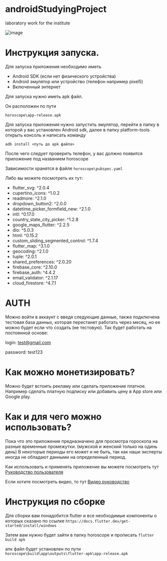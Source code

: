 # androidStudyingProject
laboratory work for the institute

![image](https://github.com/tim8842/androidStudyingProject/assets/79981959/4ecab7fc-7862-42e4-83fe-62f31367fa80)

# Инструкция запуска.

Для запуска приложения необходимо иметь

- Android SDK (если нет физического устройства)
- Android эмулятор или устройство (телефон например pixel5)
- Включенный энтернет

Для запуска нужно иметь apk файл.

Он расположен по пути

```horoscope\app-release.apk```

Для запуска приложения нужно запустить эмулятор, перейти в папку в которой у вас установлен Android sdk, далее в папку platform-tools открыть консоль и написать команду
```
adb install <путь до apk файла>
```

После чего следует проверить телефон, у вас должно появится приложение под названием horoscope

Зависимости хранятся в файле 
```horoscope\pubspec.yaml```

Либо вы можете посмотреть их тут:


  - flutter_svg: ^2.0.4
  - cupertino_icons: ^1.0.2
  - readmore: ^2.1.0
  - dropdown_button2: ^2.0.0
  - datetime_picker_formfield_new: ^2.1.0
  - intl: ^0.17.0
  - country_state_city_picker: ^1.2.8
  - google_maps_flutter: ^2.2.5
  - dio: ^5.0.3
  - html: ^0.15.2
  - custom_sliding_segmented_control: ^1.7.4
  - flutter_map: ^3.1.0
  - geocoding: ^2.1.0
  - tuple: ^2.0.1
  - shared_preferences: ^2.0.20
  - firebase_core: ^2.10.0
  - firebase_auth: ^4.4.2
  - email_validator: ^2.1.17
  - cloud_firestore: ^4.7.1

# AUTH
Можно войти в аккаунт с введя следующие данные, также подключена тестовая база данных, которая перестанет работать через месяц, но ее можно будет если что создать (не тестовую). Так будет работать на постоянной основе:

login: test@gmail.com

password: test123

# Как можно монетизировать?

Можно будет встоить рекламу или сделать приложение платное. Например сделать платную подписку или добавить цену в App store или Google play.

# Как и для чего можно использовать?

Пока что это приложение предназначено для просмотра гороскопа на разные временные промежутки. (мужской и женский только на одинь день)
В некоторые периоды его может и не быть, так как наши эксперты иногда не обладают данными на определенный период.

Как использовать и применять приложение вы можете посмотреть тут
[Руководство пользователя](https://github.com/tim8842/androidStudyingProject/blob/main/USERGUIDE.md)

Если хотите посмотреть видео, то тут
[Видео руководство](https://disk.yandex.ru/i/Bf96y4suPOwqJQ)


# Инструкция по сборке

Для сборки вам понадобится flutter и все необходимые компоненты о которых сказано по ссылке
``` https://docs.flutter.dev/get-started/install/windows ```

Затем вам нужно будет зайти в папку horoscope и прописать
``` flutter build apk ```

апк файл будет установлен по пути
```horoscope\build\app\outputs\flutter-apk\app-release.apk```
